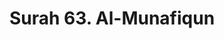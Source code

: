 ---
title       : "Surah 63. Al-Munafiqun"
DATE        : 7/25/2018 9:18:18 AM
draft       : false
TYPE        : "quran"
layout      : "surah"
BookCode    : "ARB"
SurahNumber : "63"
TotalAyah   : "11"
---